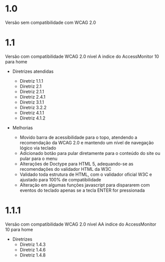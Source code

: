 1.0
=============
Versão sem compatibilidade com WCAG 2.0

1.1
=============
Versão com compatibilidade WCAG 2.0 nível A indice do AccessMonitor 10 para home

* Diretrizes atendidas
	* Diretriz 1.1.1
	* Diretriz 2.1
	* Diretriz 2.1.1
	* Diretriz 2.4.1
	* Diretriz 3.1.1
	* Diretriz 3.2.2
	* Diretriz 4.1.1
	* Diretriz 4.1.2

* Melhorias
	* Movido barra de acessibilidade para o topo, atendendo a recomendação da WCAG 2.0 e mantendo um nível de navegação lógico via teclado
	* Adicionado botão para pular diretamente para o conteúdo do site ou pular para o menu
	* Alterações de Doctype para HTML 5, adequando-se as recomendações do validador HTML da W3C
	* Validado toda estrutura de HTML, com o validador oficial W3C e ajustado para 100% de compatibilidade
	* Alteração em algumas funções javascript para dispararem com eventos do teclado apenas se a tecla ENTER for pressionada

1.1.1
=============
Versão com compatibilidade WCAG 2.0 nível AA indice do AccessMonitor 10 para home

* Diretrizes
	* Diretriz 1.4.3
	* Diretriz 1.4.6
	* Diretriz 1.4.8